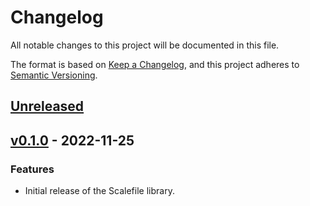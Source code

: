 # Changelog

All notable changes to this project will be documented in this file.

The format is based on [Keep a Changelog](https://keepachangelog.com/en/1.0.0/), and this project adheres
to [Semantic Versioning](https://semver.org/spec/v2.0.0.html).

## [Unreleased]

## [v0.1.0] - 2022-11-25

### Features

- Initial release of the Scalefile library.

[unreleased]: https://github.com/loopholelabs/scalefile/compare/v0.1.0...HEAD
[v0.1.0]: https://github.com/loopholelabs/scalefile/compare/v0.1.0
